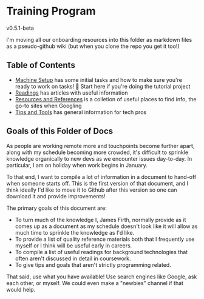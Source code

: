 # Training Program

v0.5.1-beta

I'm moving all our onboarding resources into this folder as markdown files as a pseudo-github wiki (but when you clone the repo you get it too!)
## Table of Contents

* [Machine Setup](machine_setup_get_started_task.md) has some initial tasks and how to make sure you're ready to work on tasks! 🚦 Start here if you're doing the tutorial project
* [Readings](readings.md) has articles with useful information
* [Resources and References](resources_and_references.md) is a colletion of useful places to find info, the go-to sites when Googling
* [Tips and Tools](tips_and_tools.md) has general information for tech pros
## Goals of this Folder of Docs

As people are working remote more and touchpoints become further apart, along with my schedule becoming more crowded, it's difficult to sprinkle knowledge organically to new devs as we encounter issues day-to-day. In particular, I am on holiday when work begins in January.

To that end, I want to compile a lot of information in a document to hand-off when someone starts off. This is the first version of that document, and I think ideally I'd like to move it to Github after this version so one can download it and provide improvements!


The primary goals of this document are:

- To turn much of the knowledge I, James Firth, normally provide as it comes up as a document as my schedule doesn't look like it will allow as much time to sprinkle the knowledge as I'd like.
- To provide a list of quality reference materials both that I frequently use myself or I think will be useful early in careers.
- To compile a list of useful readings for background technologies that often aren't discussed in detail in coursework.
- To give tips and goals that aren't strictly programming related.


That said, use what you have available! Use search engines like Google, ask each other, or myself. We could even make a "newbies" channel if that would help.
